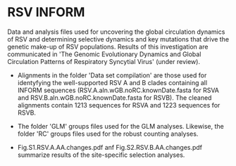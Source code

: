 # RSV INFORM

Data and analysis files used for uncovering the global circulation dynamics of RSV and determining selective dynamics and key mutations that drive the genetic make-up of RSV populations. Results of this investigation are communicated in 'The Genomic Evolutionary Dynamics and Global Circulation Patterns of Respiratory Syncytial Virus' (under review). 

* Alignments in the folder 'Data set compilation' are those used for identyfying the well-supported RSV A and B clades containing all INFORM sequences (RSV.A.aln.wGB.noRC.knownDate.fasta for RSVA and RSV.B.aln.wGB.noRC.knownDate.fasta for RSVB). The cleaned alignments contain 1213 sequences for RSVA and 1223 sequences for RSVB.

* The folder 'GLM' groups files used for the GLM analyses. Likewise, the folder 'RC' groups files used for the robust counting analyses. 

* Fig.S1.RSV.A.AA.changes.pdf anf Fig.S2.RSV.B.AA.changes.pdf summarize results of the site-specific selection analyses. 
